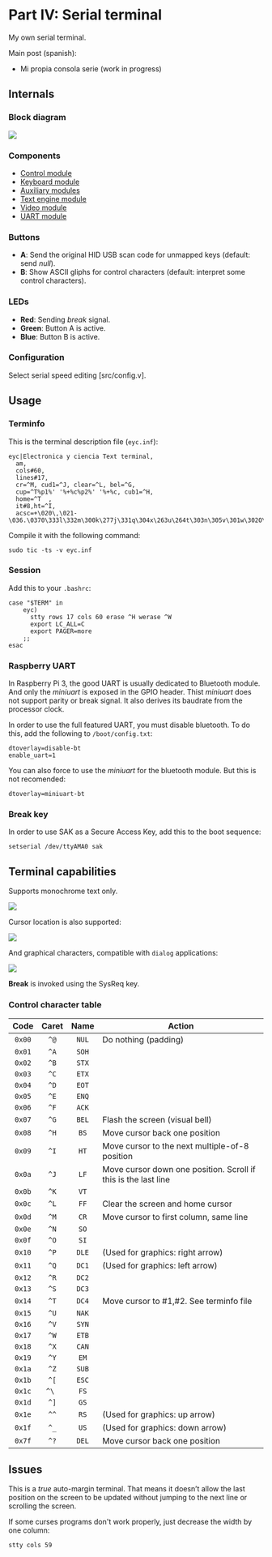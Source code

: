 # Part IV: Serial terminal

My own serial terminal.

Main post (spanish):

- Mi propia consola serie (work in progress)

## Internals

### Block diagram

![](https://www.electronicayciencia.com/assets/2024/01/consola-serie/img/serterm.svg)

### Components

- [Control module](src/control/README.md)
- [Keyboard module](src/keyb/README.md)
- [Auxiliary modules](src/misc/README.md)
- [Text engine module](src/text/README.md)
- [Video module](src/video/README.md)
- [UART module](src/uart/README.md)

### Buttons

- **A**: Send the original HID USB scan code for unmapped keys (default: send *null*).
- **B**: Show ASCII gliphs for control characters (default: interpret some control characters).

### LEDs

- **Red**: Sending *break* signal.
- **Green**: Button A is active.
- **Blue**: Button B is active.

### Configuration

Select serial speed editing [src/config.v].


## Usage

### Terminfo

This is the terminal description file (`eyc.inf`):

    eyc|Electronica y ciencia Text terminal,
      am,
      cols#60,
      lines#17,
      cr=^M, cud1=^J, clear=^L, bel=^G,
      cup=^T%p1%' '%+%c%p2%' '%+%c, cub1=^H,
      home=^T  ,
      it#8,ht=^I,
      acsc=+\020\,\021-\036.\0370\333l\332m\300k\277j\331q\304x\263u\264t\303n\305v\301w\302O\333a\261o\337s\334

Compile it with the following command:

    sudo tic -ts -v eyc.inf

### Session

Add this to your `.bashrc`:

```
case "$TERM" in
    eyc)
      stty rows 17 cols 60 erase ^H werase ^W
      export LC_ALL=C
      export PAGER=more
    ;;
esac
```

### Raspberry UART

In Raspberry Pi 3, the good UART is usually dedicated to Bluetooth module. And only the *miniuart* is exposed in the GPIO header. Thist *miniuart* does not support parity or break signal. It also derives its baudrate from the processor clock.

In order to use the full featured UART, you must disable bluetooth. To do this, add the following to `/boot/config.txt`:

```
dtoverlay=disable-bt
enable_uart=1
```

You can also force to use the *miniuart* for the bluetooth module. But this is not recomended:

```
dtoverlay=miniuart-bt
```


### Break key

In order to use SAK as a Secure Access Key, add this to the boot sequence:

```
setserial /dev/ttyAMA0 sak
```


## Terminal capabilities

Supports monochrome text only.

![](https://www.electronicayciencia.com/assets/2024/01/consola-serie/img/screen_login.jpg)

Cursor location is also supported:

![](https://www.electronicayciencia.com/assets/2024/01/consola-serie/img/screen_vi.jpg)

And graphical characters, compatible with `dialog` applications:

![](https://www.electronicayciencia.com/assets/2024/01/consola-serie/img/screen_dialog.jpg)

**Break** is invoked using the SysReq key.


### Control character table

|Code  |Caret | Name  |Action
|:----:|:----:|:-----:|------------------------
|`0x00`| `^@` | `NUL` | Do nothing (padding)
|`0x01`| `^A` | `SOH` | 
|`0x02`| `^B` | `STX` | 
|`0x03`| `^C` | `ETX` | 
|`0x04`| `^D` | `EOT` | 
|`0x05`| `^E` | `ENQ` | 
|`0x06`| `^F` | `ACK` | 
|`0x07`| `^G` | `BEL` | Flash the screen (visual bell)
|`0x08`| `^H` | `BS`  | Move cursor back one position
|`0x09`| `^I` | `HT`  | Move cursor to the next multiple-of-8 position
|`0x0a`| `^J` | `LF`  | Move cursor down one position. Scroll if this is the last line
|`0x0b`| `^K` | `VT`  | 
|`0x0c`| `^L` | `FF`  | Clear the screen and home cursor
|`0x0d`| `^M` | `CR`  | Move cursor to first column, same line
|`0x0e`| `^N` | `SO`  | 
|`0x0f`| `^O` | `SI`  | 
|`0x10`| `^P` | `DLE` | (Used for graphics: right arrow)
|`0x11`| `^Q` | `DC1` | (Used for graphics: left arrow)
|`0x12`| `^R` | `DC2` | 
|`0x13`| `^S` | `DC3` | 
|`0x14`| `^T` | `DC4` | Move cursor to #1,#2. See terminfo file
|`0x15`| `^U` | `NAK` | 
|`0x16`| `^V` | `SYN` | 
|`0x17`| `^W` | `ETB` | 
|`0x18`| `^X` | `CAN` | 
|`0x19`| `^Y` | `EM`  | 
|`0x1a`| `^Z` | `SUB` | 
|`0x1b`| `^[` | `ESC` | 
|`0x1c`| `^\ `| `FS`  | 
|`0x1d`| `^]` | `GS`  | 
|`0x1e`| `^^` | `RS`  | (Used for graphics: up arrow)
|`0x1f`| `^_` | `US`  | (Used for graphics: down arrow)
|`0x7f`| `^?` | `DEL` | Move cursor back one position


## Issues

This is a *true* auto-margin terminal. That means it doesn’t allow the last position on the screen to be updated without jumping to the next line or scrolling the screen.

If some curses programs don't work properly, just decrease the width by one column:

    stty cols 59

